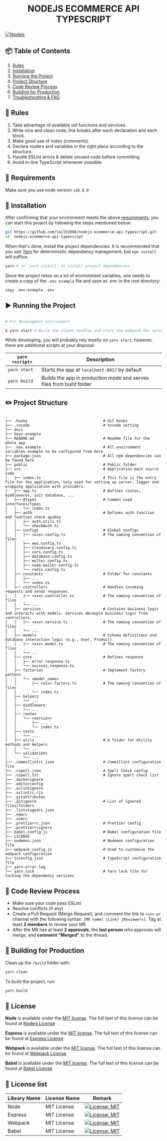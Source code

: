 <h1 align="center">
  NODEJS ECOMMERCE API TYPESCRIPT
</h1>
<h3 align="center"></h3>

[![Nodejs](https://img.shields.io/badge/Node.js-339933?logo=Node.js&logoColor=white)](https://github.com/nodejs)

## 📦 Table of Contents

1.  [Rules](#📜-rules)
2.  [Installation](#-installation)
3.  [Running the Project](#-running-the-project)
4.  [Project Structure](#-project-structure)
5.  [Code Review Process](#-code-review-process)
6.  [Building for Production](#-building-for-production)
7.  [Troubleshooting & FAQ](#-troubleshooting-&-faq)

## 📜 Rules

1. Take advantage of available util functions and services.
2. Write nice and clean code, line breaks after each declaration and each block.
3. Make good use of notes (comments).
4. Declare routers and variables in the right place according to the structure.
5. Handle ESLint errors & delete unused code before committing.
6. Avoid in-line TypeScript whenever possible.

## 💼 Requirements

Make sure you use node version `v20.8.0`

## 💾 Installation

After confirming that your environment meets the above [requirements](#💼-requirements), you can start this project by following the steps mentioned below:

```bash
git https://github.com/tailh1998/nodejs-ecommerce-api-typescript.git
cd  nodejs-ecommerce-api-typescript
```

When that's done, install the project dependencies. It is recommended that you use [Yarn](https://yarnpkg.com/) for deterministic dependency management, but `npm install` will suffice.

```bash
yarn # or `yarn install` to install project dependencies
```

Since the project relies on a lot of environment variables, one needs to create a copy of the `.env.example` file and save as .env in the root directory:

```bash
copy .env.example .env
```

## ▶️ Running the Project

```bash

# For development environment

$ yarn start # Build the client bundles and start the webpack dev server

```

While developing, you will probably rely mostly on `yarn start`; however, there are additional scripts at your disposal:

| `yarn <script>` | Description                                                          |
| --------------- | -------------------------------------------------------------------- |
| `yarn start`    | Starts the app at `localhost:8017` by default                        |
| `yarn build`    | Builds the app in production mode and serves files from build folder |

## ✏️ Project Structure

```
.
├── .husky                                  # Git hooks
├── .vscode                                 # Vscode setting
├── docs                                    
├── keys-example                                    
├── README.md                               # Readme file for the whole app
├── .env.example                            # All environment variables example to be configured from here
├── package.json                            # All npm dependencies can be found here
├── public                                  # Public folder
├── src                                     # Application main source code
│   ├── index.ts                            # This file is the entry file for the application, only used for setting up server, logger and wrapping application with providers.
│   ├── app.ts                              # Defines routes, middlewares, init database, ...
│   ├── @types                              # Common used interfaces/types
│   │   └── index.ts
│   ├── auth                                # Defines auth function and function check apiKey
│   │   ├── auth.utils.ts 
│   │   └── checkAuth.ts
│   ├── configs                             # Global configs
│   │   ├── <xxx>.config.ts                 # The naming convention of files
│   │   ├── aws.config.ts                 
│   │   ├── cloudinary.config.ts          
│   │   ├── cors.config.ts                
│   │   ├── database.config.ts            
│   │   ├── multer.config.ts              
│   │   ├── node-mailer.config.ts         
│   │   └── redis.config.ts               
│   ├── constants                           # Folder for constants
│   │   ├── ...
│   │   └── index.ts
│   ├── controllers                         # Handles incoming requests and sends responses.
│   │   ├── <xxx>.controller.ts             # The naming convention of files
│   │   └── ...
│   ├── services                            # Contains business logic and interacts with models. Services decouple business logic from controllers.
│   │   ├── <xxx>.service.ts                # The naming convention of files
│   │   └── ...
│   ├── models                              # Schema definitions and database interaction logic (e.g., User, Product).
│   │   ├── <xxx>.model.ts                  # The naming convention of files
│   │   └── ...                            
│   ├── core                                # Defines response
|   |   ├── error.response.ts
│   │   └── success.response.ts
│   ├── factories                           # Implement factory pattern
│   │   └── <model_name>
│   │       ├── <xxx>.factory.ts            # The naming convention of files
│   │       └── index.ts
│   ├── helpers
│   │   └── ...
│   ├── middleware
│   │   └── ...
│   ├── routes
│   │   └── <version>
│   │       ├── ...            
│   │       └── index.ts
│   ├── tests
│   │   └── ...
│   ├── utils                               # A folder for Utility methods and Helpers
│   │   └── ...
│   └── validations                         
│       └── ...
├── .commitlintrc.json                      # Commitlint configuration file
├── .cspell.json                            # Spell Check config
├── .cspell.txt                             # Ignore spell check list
├── .dockerignore                           
├── .editorconfig                           
├── .eslintignore                           
├── .eslintrc.cjs                           
├── .gitattributes                           
├── .gitignore                              # List of ignored files/folders
├── .lintstagedrc.json                           
├── .npmrc                           
├── .nvmrc                           
├── .prettierrc.json                        # Prettier config
├── .prettierrcignore                      
├── babel.config.js                         # Babel configuration file
├── LICENSE                      
├── nodemon.json                            # Nodemon configuration file
├── webpack.config.js                       # Used to customize the webpack configuration
├── tsconfig.json                           # TypeScript configuration file
├── yarn-error.log
└── yarn.lock                               # Yarn lock file for locking the dependency versions
```

## 🐞 Code Review Process

- Make sure your code pass ESLint
- Resolve conflicts (if any)
- Create a Pull Request (Merge Request), and comment the link to `<xx>-pr` channel with the following syntax: `[MR name] [Link] [Reviewers]`. Tag at least **2 members** to review your MR
- After the MR has at least **2 approvals**, the **last person** who approves will merge, and **comment "Merged"** to the thread.

## 🚚 Building for Production

Clean up the `/build` folder with:

```bash
yarn clean
```

To build the project, run:

```bash
yarn build
```

## 📃 License

**Node** is available under the [MIT license](https://opensource.org/licenses/MIT). The full text of this license can be found at [Nodejs License](https://github.com/nodejs/node/blob/main/LICENSE)

**Express** is available under the [MIT license](https://opensource.org/licenses/MIT). The full text of this license can be found at [Express License](https://github.com/expressjs/express/blob/master/LICENSE)

**Webpack** is available under the [MIT license](https://opensource.org/licenses/MIT). The full text of this license can be found at [Webpack License](https://github.com/webpack/webpack/blob/main/LICENSE)

**Babel** is available under the [MIT license](https://opensource.org/licenses/MIT). The full text of this license can be found at [Babel License](https://github.com/babel/babel/blob/main/LICENSE)

## 📃 License list

| Library Name      | License Name  | Remark        |
| -------------     | ------------- | --------      |
| Node              |  MIT License  |  [![License: MIT](https://img.shields.io/badge/License-MIT-yellow.svg)](https://opensource.org/licenses/MIT)   |
| Express           |  MIT License  |  [![License: MIT](https://img.shields.io/badge/License-MIT-yellow.svg)](https://opensource.org/licenses/MIT)   |
| Webpack           |  MIT License  |  [![License: MIT](https://img.shields.io/badge/License-MIT-yellow.svg)](https://opensource.org/licenses/MIT)   |
| Babel             |  MIT License  |  [![License: MIT](https://img.shields.io/badge/License-MIT-yellow.svg)](https://opensource.org/licenses/MIT)   |
